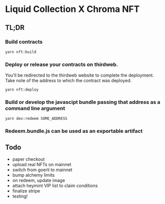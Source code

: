 # Liquid Collection X Chroma NFT


## TL;DR
### Build contracts
```
yarn nft:build
```
### Deploy or release your contracts on thirdweb. 
You'll be redirected to the thirdweb website to complete the deployment. Take note of the address to which the contract was deployed.
```
yarn nft:deploy
```
### Build or develop the javascipt bundle passing that address as a command line argument
```
yarn dev:redeem SOME_ADDRESS
```
### Redeem.bundle.js can be used as an exportable artifact

## Todo
- paper checkout
- upload real NFTs on mainnet
- switch from goerli to mainnet
- bump alchemy limits
- on redeem, update image
- attach heymint VIP list to claim conditions
- finalize stripe
- testing!